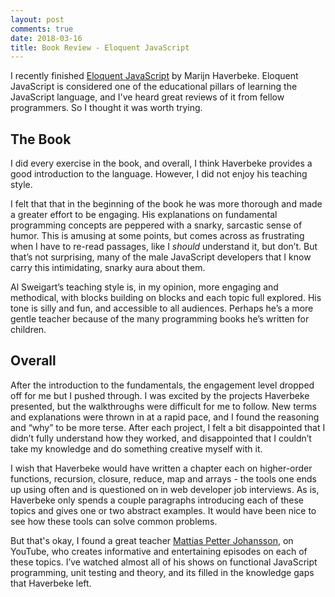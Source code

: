 ```yaml
---
layout: post
comments: true
date: 2018-03-16
title: Book Review - Eloquent JavaScript
---
```


I recently finished [Eloquent JavaScript](https://eloquentjavascript.net/) by Marijn Haverbeke. Eloquent JavaScript is considered one of the educational pillars of learning the JavaScript language, and I've heard great reviews of it from fellow programmers. So I thought it was worth trying.

## The Book

I did every exercise in the book, and overall, I think Haverbeke provides a good introduction to the language. However, I did not enjoy his teaching style. 

I felt that that in the beginning of the book he was more thorough and made a greater effort to be engaging. His explanations on fundamental programming concepts are peppered 
with a snarky, sarcastic sense of humor. This is amusing at some points, but comes across as frustrating when 
I have to re-read passages, like I _should_ understand it, but don’t. But that’s not surprising, many of the male 
JavaScript developers that I know carry this intimidating, snarky aura about them.

Al Sweigart’s teaching style is, in my opinion, more engaging and methodical, with blocks building on blocks and each topic full explored. His tone is silly and fun, and accessible to all audiences. Perhaps he’s a more gentle teacher because of the many programming books he’s written for children.

## Overall

After the introduction to the fundamentals, the engagement level dropped off for me but I pushed through. I was excited by the projects Haverbeke presented, but the walkthroughs were difficult for me to follow. New terms and explanations were thrown in at a rapid pace, and I found the reasoning and “why” to be more terse. After each project, I felt a bit disappointed that I didn’t fully understand how they worked, and disappointed that I couldn’t take my knowledge and do something creative myself with it. 

I wish that Haverbeke would have written a chapter each on higher-order functions, recursion, closure, reduce, map and arrays - the tools one ends up using often and is questioned on in web developer job interviews. As is, Haverbeke only spends a couple paragraphs introducing each of these topics and gives one or two abstract examples. It would have been nice to see how these tools can solve common problems. 

But that's okay, I found a great teacher [Mattias Petter Johansson](https://www.youtube.com/channel/UCO1cgjhGzsSYb1rsB4bFe4Q), on YouTube, who creates informative and entertaining episodes on each of these topics. I’ve watched almost all of his shows on functional JavaScript programming, unit testing and theory, and its filled in the knowledge gaps that Haverbeke left.

